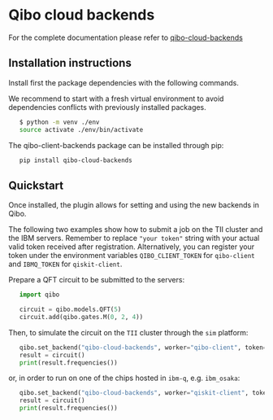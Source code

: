 # Qibo cloud backends

For the complete documentation please refer to [qibo-cloud-backends](https://qibo.science/qibo-cloud-backends/stable/)

## Installation instructions

Install first the package dependencies with the following commands.

We recommend to start with a fresh virtual environment to avoid dependencies
conflicts with previously installed packages.

```bash
   $ python -m venv ./env
   source activate ./env/bin/activate
```

The qibo-client-backends package can be installed through pip:

```bash
   pip install qibo-cloud-backends
```

## Quickstart

Once installed, the plugin allows for setting and using the new backends in Qibo.

The following two examples show how to submit a job on the TII cluster and the IBM servers. Remember to replace `"your token"` string with your actual valid token received after registration. Alternatively, you can register your token under the environment variables `QIBO_CLIENT_TOKEN` for `qibo-client` and `IBMQ_TOKEN` for `qiskit-client`.

Prepare a QFT circuit to be submitted to the servers:

```python
   import qibo

   circuit = qibo.models.QFT(5)
   circuit.add(qibo.gates.M(0, 2, 4))
```

Then, to simulate the circuit on the `TII` cluster through the `sim` platform:

```python
   qibo.set_backend("qibo-cloud-backends", worker="qibo-client", token="your_token", provider="TII", platform="sim")
   result = circuit()
   print(result.frequencies())
```

or, in order to run on one of the chips hosted in `ibm-q`, e.g. `ibm_osaka`:

```python
   qibo.set_backend("qibo-cloud-backends", worker="qiskit-client", token="your_token", provider="ibm-q", platform="ibm_osaka")
   result = circuit()
   print(result.frequencies())
```

